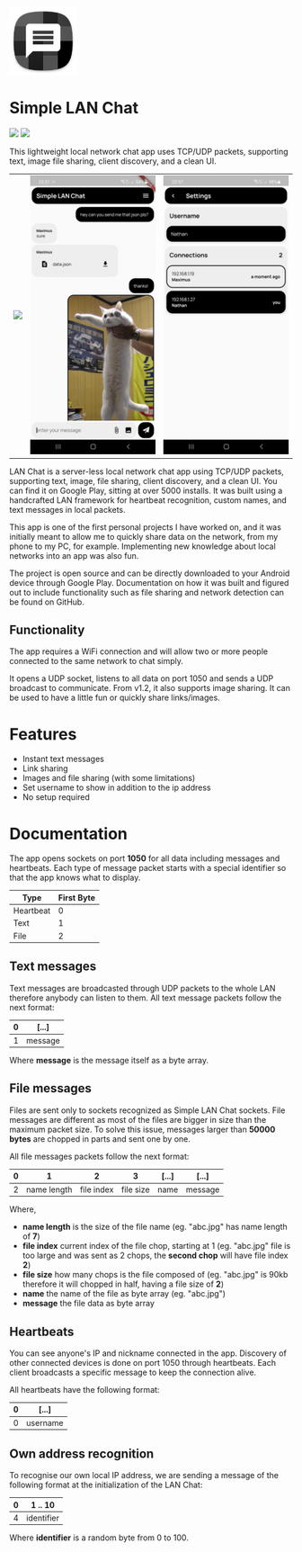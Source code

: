 <img src="/android/app/src/main/res/mipmap-xxxhdpi/ic_launcher.png" width="120" height="120"></img> 
# Simple LAN Chat
[![](https://img.shields.io/badge/architecture-flutterfall-yellow?style=for-the-badge)](https://github.com/nathanielxd/flutterfall) [![](https://img.shields.io/badge/get_it_on-google_play-green?style=for-the-badge)](https://play.google.com/store/apps/details?id=com.nathanielxd.SimpleLANChat)

This lightweight local network chat app uses TCP/UDP packets, supporting text, image file sharing, client discovery, and a clean UI.

<div style="text-align: center">
  <table>
    <tr>
      <td style="text-align: center">
        <img src="docs/screen_record_quick.gif" width="250"/>
      </td>
      <td style="text-align: center">
        <img src="docs/screenshot_chat.jpg" width="250"/>
      </td>
      <td style="text-align: center">
        <img src="docs/screenshot_options.jpg" width="250"/>
      </td>
    </tr>
  </table>
</div>

LAN Chat is a server-less local network chat app using TCP/UDP packets, supporting text, image, file sharing, client discovery, and a clean UI. You can find it on Google Play, sitting at over 5000 installs. It was built using a handcrafted LAN framework for heartbeat recognition, custom names, and text messages in local packets.

This app is one of the first personal projects I have worked on, and it was initially meant to allow me to quickly share data on the network, from my phone to my PC, for example. Implementing new knowledge about local networks into an app was also fun.

The project is open source and can be directly downloaded to your Android device through Google Play. Documentation on how it was built and figured out to include functionality such as file sharing and network detection can be found on GitHub.

## Functionality
The app requires a WiFi connection and will allow two or more people connected to the same network to chat simply.

It opens a UDP socket, listens to all data on port 1050 and sends a UDP broadcast to communicate. From v1.2, it also supports image sharing. It can be used to have a little fun or quickly share links/images.

# Features
- Instant text messages
- Link sharing
- Images and file sharing (with some limitations)
- Set username to show in addition to the ip address
- No setup required

# Documentation
The app opens sockets on port **1050** for all data including messages and heartbeats.
Each type of message packet starts with a special identifier so that the app knows what to display.

Type      | First Byte
----------|----------------
Heartbeat | 0
Text      | 1
File      | 2

## Text messages
Text messages are broadcasted through UDP packets to the whole LAN therefore anybody can listen to them. 
All text message packets follow the next format:

0 |[...]
--|--------
1 | message

Where **message** is the message itself as a byte array.

## File messages
Files are sent only to sockets recognized as Simple LAN Chat sockets. File messages are different as most of the files are bigger in size than the maximum packet size. 
To solve this issue, messages larger than **50000 bytes** are chopped in parts and sent one by one.

All file messages packets follow the next format:

0   | 1           | 2          | 3           | [...] | [...]
----|-------------|------------|-------------|-------|-------
2   | name length | file index | file size   | name  | message

Where,

- **name length** is the size of the file name (eg. "abc.jpg" has name length of **7**)
- **file index** current index of the file chop, starting at 1 (eg. "abc.jpg" file is too large and was sent as 2 chops, the **second chop** will have file index **2**)
- **file size** how many chops is the file composed of (eg. "abc.jpg" is 90kb therefore it will chopped in half, having a file size of **2**)
- **name** the name of the file as byte array (eg. "abc.jpg")
- **message** the file data as byte array

## Heartbeats
You can see anyone's IP and nickname connected in the app.
Discovery of other connected devices is done on port 1050 through heartbeats. Each client broadcasts a specific message to keep the connection alive.

All heartbeats have the following format:

0 | [...]
--|---------
0 | username

## Own address recognition

To recognise our own local IP address, we are sending a message of the following format at the initialization of the LAN Chat:

0 | 1 .. 10
--|---------
4 | identifier

Where **identifier** is a random byte from 0 to 100.
